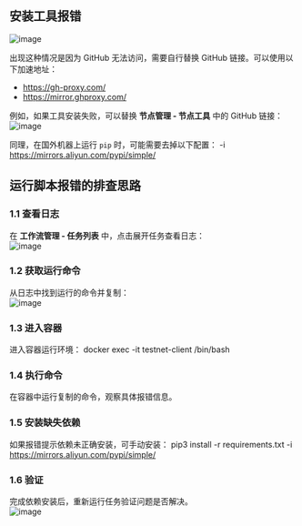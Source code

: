 ## 安装工具报错

![image](https://github.com/user-attachments/assets/8526cd01-e5a4-45b0-8c4f-438476d14c5a)

出现这种情况是因为 GitHub 无法访问，需要自行替换 GitHub 链接。可以使用以下加速地址：

- https://gh-proxy.com/
- https://mirror.ghproxy.com/

例如，如果工具安装失败，可以替换 **节点管理 - 节点工具** 中的 GitHub 链接：  
![image](https://github.com/user-attachments/assets/cb6a74c6-9542-49bb-8a95-afa71c3e4c51)

同理，在国外机器上运行 `pip` 时，可能需要去掉以下配置：
-i https://mirrors.aliyun.com/pypi/simple/


## 运行脚本报错的排查思路

### **1.1 查看日志**

在 **工作流管理 - 任务列表** 中，点击展开任务查看日志：  
![image](https://github.com/user-attachments/assets/0d3678c9-3c69-429d-9fb6-e19b455abd95)


### **1.2 获取运行命令**

从日志中找到运行的命令并复制：  
![image](https://github.com/user-attachments/assets/690f406b-051b-43e6-9762-678ac48e496d)


### **1.3 进入容器**

进入容器运行环境：
docker exec -it testnet-client /bin/bash


### **1.4 执行命令**

在容器中运行复制的命令，观察具体报错信息。


### **1.5 安装缺失依赖**

如果报错提示依赖未正确安装，可手动安装：
pip3 install -r requirements.txt -i https://mirrors.aliyun.com/pypi/simple/


### **1.6 验证**

完成依赖安装后，重新运行任务验证问题是否解决。  
![image](https://github.com/user-attachments/assets/aff324a2-04f7-426c-a956-d9d3cd94b6c0)